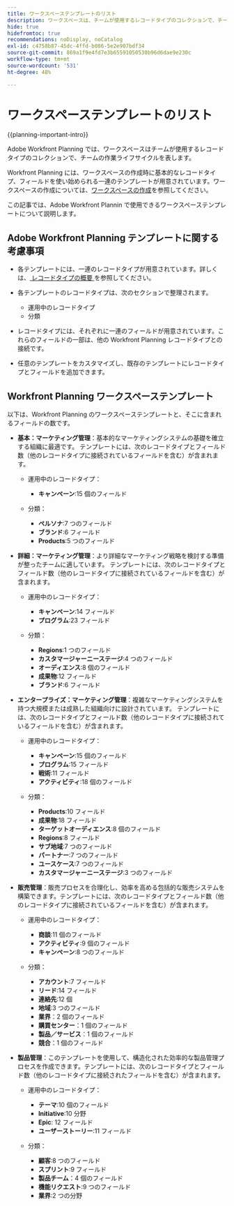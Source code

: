```yaml
---
title: ワークスペーステンプレートのリスト
description: ワークスペースは、チームが使用するレコードタイプのコレクションで、チームの作業ライフサイクルを表します。Adobe Workfront Planning には、ワークスペースの作成時に基本的なレコードタイプ、フィールドを使い始められる一連のテンプレートが用意されています。
hide: true
hidefromtoc: true
recommendations: noDisplay, noCatalog
exl-id: c4758b87-45dc-4ffd-b086-5e2e907bdf34
source-git-commit: 869a1f9e4fd7e3b65591050530b96d6dae9e230c
workflow-type: tm+mt
source-wordcount: '531'
ht-degree: 48%

---
```


<!--update the metadata with real information when making this available in TOC and in the left nav:
---
title: List of available workspace templates
description: You can use templates to create workspaces. This article provides a list of available workspace templates
hidefromtoc: yes
hide: yes
author: Alina
feature: Work Management
role: User
---

-->

# ワークスペーステンプレートのリスト

{{planning-important-intro}}

Adobe Workfront Planning では、ワークスペースはチームが使用するレコードタイプのコレクションで、チームの作業ライフサイクルを表します。

Workfront Planning には、ワークスペースの作成時に基本的なレコードタイプ、フィールドを使い始められる一連のテンプレートが用意されています。ワークスペースの作成については、[ワークスペースの作成](/help/quicksilver/planning/architecture/create-workspaces.md)を参照してください。

この記事では、Adobe Workfront Plannin で使用できるワークスペーステンプレートについて説明します。

## Adobe Workfront Planning テンプレートに関する考慮事項

* 各テンプレートには、一連のレコードタイプが用意されています。詳しくは、[ レコードタイプの概要 ](/help/quicksilver/planning/architecture/overview-of-record-types.md) を参照してください。
* 各テンプレートのレコードタイプは、次のセクションで整理されます。

   * 運用中のレコードタイプ
   * 分類
* レコードタイプには、それぞれに一連のフィールドが用意されています。これらのフィールドの一部は、他の Workfront Planning レコードタイプとの接続です。
* 任意のテンプレートをカスタマイズし、既存のテンプレートにレコードタイプとフィールドを追加できます。

<!-- I modeled this article by the "List of available Blueprints" and that articles does not have an Access area

## Access requirements

You must have the following: 

<table style="table-layout:auto">
 <col>
 </col>
 <col>
 </col>
 <tbody>
  <tr>
   <td role="rowheader"><p>Adobe Workfront plan*</p></td>
   <td>
<p>Any</p>
<!--the above is only for closed beta; when going to GA - activate the following plans:    
<p>Current plan: Prime and Ultimate</p>
<p>Legacy plan: Enterprise</p>->
   </td>
  </tr>
  <tr>
   <td role="rowheader"><p>Adobe Workfront license*</p></td>
   <td>
   <p>Any</p> 
  <p>For more information, see <a href="../../administration-and-setup/add-users/access-levels-and-object-permissions/wf-licenses.md" class="MCXref xref">Adobe Workfront licenses overview</a>.</p> </td>
  </tr>
  <tr>
   <td role="rowheader"><p>Product</p></td>
   <td>
   <p> Adobe Workfront</p> </td>
  </tr>
  <tr>
   <td role="rowheader">Access level*</td>
   <td> <p>Any</p>  
</td>
  </tr>
<tr>
   <td role="rowheader">Layout template</td>
   <td> <p>Your system administrator must add the Planning area in your layout template. </p>  
</td>
  </tr>
 </tbody>
</table>

>[!NOTE]
>
>*If you don't have access, ask your Workfront administrator if they set additional restrictions in your access level. For information on how a Workfront administrator can change your access level, see [Create or modify custom access levels](/help/quicksilver/administration-and-setup/add-users/configure-and-grant-access/create-modify-access-levels.md).

-->

## Workfront Planning ワークスペーステンプレート

以下は、Workfront Planning のワークスペーステンプレートと、そこに含まれるフィールドの数です。

* **基本：マーケティング管理**：基本的なマーケティングシステムの基礎を確立する組織に最適です。 テンプレートには、次のレコードタイプとフィールド数（他のレコードタイプに接続されているフィールドを含む）が含まれます。

   * 運用中のレコードタイプ：

      * **キャンペーン**:15 個のフィールド
   * 分類：

      * **ペルソナ**:7 つのフィールド
      * **ブランド**:6 フィールド
      * **Products**:5 つのフィールド

* **詳細：マーケティング管理**：より詳細なマーケティング戦略を検討する準備が整ったチームに適しています。 テンプレートには、次のレコードタイプとフィールド数（他のレコードタイプに接続されているフィールドを含む）が含まれます。

   * 運用中のレコードタイプ：

      * **キャンペーン**:14 フィールド
      * **プログラム**:23 フィールド

   * 分類：
      * **Regions**:1 つのフィールド
      * **カスタマージャーニーステージ**:4 つのフィールド
      * **オーディエンス**:8 個のフィールド
      * **成果物**:12 フィールド
      * **ブランド**:6 フィールド

* **エンタープライズ：マーケティング管理**：複雑なマーケティングシステムを持つ大規模または成熟した組織向けに設計されています。 テンプレートには、次のレコードタイプとフィールド数（他のレコードタイプに接続されているフィールドを含む）が含まれます。

   * 運用中のレコードタイプ：

      * **キャンペーン**:15 個のフィールド
      * **プログラム**:15 フィールド
      * **戦術**:11 フィールド
      * **アクティビティ**:18 個のフィールド

   * 分類：

      * **Products**:10 フィールド
      * **成果物**:18 フィールド
      * **ターゲットオーディエンス**:8 個のフィールド
      * **Regions**:8 フィールド
      * **サブ地域**:7 つのフィールド
      * **パートナー**:7 つのフィールド
      * **ユースケース**:7 つのフィールド
      * **カスタマージャーニーステージ**:3 つのフィールド

* **販売管理**：販売プロセスを合理化し、効率を高める包括的な販売システムを構築できます。テンプレートには、次のレコードタイプとフィールド数（他のレコードタイプに接続されているフィールドを含む）が含まれます。

   * 運用中のレコードタイプ：

      * **商談**:11 個のフィールド
      * **アクティビティ**:9 個のフィールド
      * **キャンペーン**:8 つのフィールド
   * 分類：
      * **アカウント**:7 フィールド
      * **リード**:14 フィールド
      * **連絡先**:12 個
      * **地域**:3 つのフィールド
      * **業界**：2 個のフィールド
      * **購買センター**：1 個のフィールド
      * **製品／サービス**：1 個のフィールド
      * **競合**：1 個のフィールド

* **製品管理**：このテンプレートを使用して、構造化された効率的な製品管理プロセスを作成できます。テンプレートには、次のレコードタイプとフィールド数（他のレコードタイプに接続されたフィールドを含む）が含まれます。

   * 運用中のレコードタイプ：

      * **テーマ**:10 個のフィールド
      * **Initiative**:10 分野
      * **Epic**: 12 フィールド
      * **ユーザーストーリー**:11 フィールド

   * 分類：

      * **顧客**:8 つのフィールド
      * **スプリント**:9 フィールド
      * **製品チーム**：4 個のフィールド
      * **機能リクエスト**:9 つのフィールド
      * **業界**:2 つの分野

